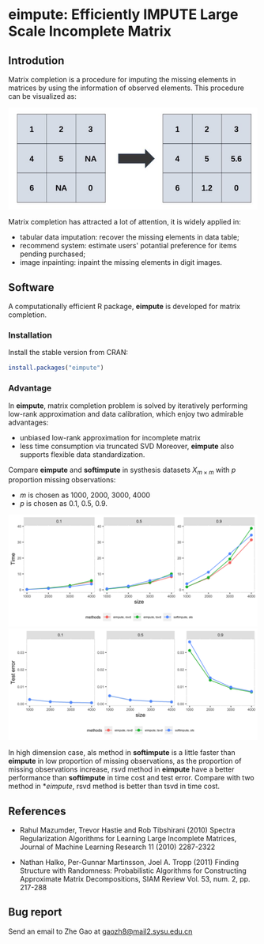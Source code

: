 # eimpute: Efficiently IMPUTE Large Scale Incomplete Matrix

Introdution
----------
Matrix completion is a procedure for imputing the missing elements in matrices by using the information of observed elements. This procedure can be visualized as:

![](./vignettes/matrixcom.jpg)

Matrix completion has attracted a lot of attention, it is widely applied in:
- tabular data imputation: recover the missing elements in data table;
- recommend system: estimate users' potantial preference for items pending purchased;
- image inpainting: inpaint the missing elements in digit images.


Software
----------
A computationally efficient R package, **eimpute** is developed for matrix completion.

### Installation
Install the stable version from CRAN:        
```R
install.packages("eimpute")
```

### Advantage
In **eimpute**, matrix completion problem is solved by iteratively performing low-rank approximation and data calibration, which enjoy two admirable advantages:
- unbiased low-rank approximation for incomplete matrix
- less time consumption via truncated SVD 
Moreover, **eimpute** also supports flexible data standardization.

Compare **eimpute** and **softimpute** in systhesis datasets $X_{m \times m}$ with $p$ proportion missing observations:

- $m$ is chosen as 1000, 2000, 3000, 4000
- $p$ is chosen as 0.1, 0.5, 0.9.

![](./vignettes/time3.png)
![](./vignettes/error3.png)

In high dimension case, als method in **softimpute** is a little faster than **eimpute** in low proportion of missing observations, as the proportion of missing observations increase, rsvd method in **eimpute** have a better performance than **softimpute** in time cost and test error. Compare with two method in **eimpute*, rsvd method is better than tsvd in time cost.

References
----------
- Rahul Mazumder, Trevor Hastie and Rob Tibshirani (2010) Spectra Regularization Algorithms for Learning Large Incomplete Matrices, Journal of Machine Learning Research 11 (2010) 2287-2322

- Nathan Halko, Per-Gunnar Martinsson, Joel A. Tropp (2011) Finding Structure with Randomness: Probabilistic Algorithms for Constructing Approximate Matrix Decompositions, SIAM Review Vol. 53, num. 2, pp. 217-288

Bug report
----------
Send an email to Zhe Gao at gaozh8@mail2.sysu.edu.cn
